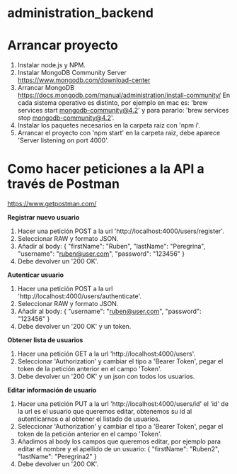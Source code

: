 # administration_backend


# Arrancar proyecto
1. Instalar node.js y NPM.
2. Instalar MongoDB Community Server https://www.mongodb.com/download-center
3. Arrancar MongoDB https://docs.mongodb.com/manual/administration/install-community/
En cada sistema operativo es distinto, por ejemplo en mac es: 'brew services start mongodb-community@4.2' y para pararlo: 'brew services stop mongodb-community@4.2'.
4. Instalar los paquetes necesarios en la carpeta raiz con 'npm i'.
5. Arrancar el proyecto con 'npm start' en la carpeta raiz, debe aparece 'Server listening on port 4000'.

# Como hacer peticiones a la API a través de Postman
https://www.getpostman.com/

**Registrar nuevo usuario**
1. Hacer una petición POST a la url 'http://localhost:4000/users/register'.
2. Seleccionar RAW y formato JSON.
3. Añadir al body: 
{
    "firstName": "Ruben",
    "lastName": "Peregrina",
    "username": "ruben@user.com",
    "password": "123456"
}
4. Debe devolver un '200 OK'.

**Autenticar usuario**

1. Hacer una petición POST a la url 'http://localhost:4000/users/authenticate'.
2. Seleccionar RAW y formato JSON.
3. Añadir al body: 
{
    "username": "ruben@user.com",
    "password": "123456"
}
4. Debe devolver un '200 OK' y un token.

**Obtener lista de usuarios**

1. Hacer una petición GET a la url 'http://localhost:4000/users'.
2. Seleccionar 'Authorization' y cambiar el tipo a 'Bearer Token', pegar el token de la petición anterior en el campo 'Token'.
3. Debe devolver un '200 OK' y un json con todos los usuarios.

**Editar información de usuario**

1. Hacer una petición PUT a la url 'http://localhost:4000/users/id' el 'id' de la url es el usuario que queremos editar, obtenemos su id al autenticarnos o al obtener el listado de usuarios.
2. Seleccionar 'Authorization' y cambiar el tipo a 'Bearer Token', pegar el token de la petición anterior en el campo 'Token'.
3. Añadimos al body los campos que queremos editar, por ejemplo para editar el nombre y el apellido de un usuario:
{
    "firstName": "Ruben2",
    "lastName": "Peregrina2"
}
4. Debe devolver un '200 OK'.
